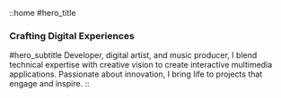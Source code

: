 ::home
#hero_title
### Crafting Digital Experiences

#hero_subtitle
Developer, digital artist, and music producer, I blend technical expertise with creative vision to create interactive multimedia applications. Passionate about innovation, I bring life to projects that engage and inspire.
::
